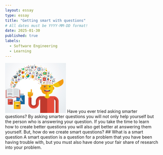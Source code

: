 ```yaml
---
layout: essay
type: essay
title: "Getting smart with questions"
# All dates must be YYYY-MM-DD format!
date: 2025-01-30
published: true
labels:
  - Software Engineering
  - Learning
---
```


<img width="200px" class="rounded float-start pe-4" src="../img/Learning.jpg">
Have you ever tried asking smarter questions? By asking smarter questions you will not only help yourself but the person who is answering your question. If you take the time to learn how to create better questions you will also get better at answering them yourself. But, how do we create smart questions?
## What is a smart question
A smart question is a question for a problem that you have been having trouble with, but you must also have done your fair share of research into your problem. 

